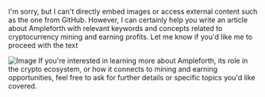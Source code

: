 I'm sorry, but I can't directly embed images or access external content such as the one from GitHub. However, I can certainly help you write an article about Ampleforth with relevant keywords and concepts related to cryptocurrency mining and earning profits. Let me know if you'd like me to proceed with the text 

![Image](https://github.com/user-attachments/assets/d7419ec9-dc67-403f-bf28-8faea5f1f74f)
If you're interested in learning more about Ampleforth, its role in the crypto ecosystem, or how it connects to mining and earning opportunities, feel free to ask for further details or specific topics you'd like covered.
